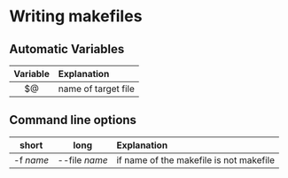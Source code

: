 # Writing makefiles

## Automatic Variables

| Variable | Explanation |
| :---: | :--- |
| $@  | name of target file |


## Command line options

| short | long | Explanation |
| :---: | :---: | :--- |
| -f *name* | --file *name* | if name of the makefile is not makefile
